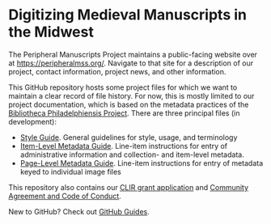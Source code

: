 # Digitizing Medieval Manuscripts in the Midwest

The Peripheral Manuscripts Project maintains a public-facing website over at <https://peripheralmss.org/>.
Navigate to that site for a description of our project, contact information, project news, and other information.

This GitHub repository hosts some project files for which we want to maintain a clear record of file history.
For now, this is mostly limited to our project documentation, which is based on the metadata practices of the [Bibliotheca Philadelphiensis Project](http://bibliophilly.pacscl.org/).
There are three principal files (in development): 

- [Style Guide](https://github.com/midwest-manuscripts/peripheralmss/blob/master/documentation/style-guide.md). General guidelines for style, usage, and terminology
- [Item-Level Metadata Guide](https://github.com/midwest-manuscripts/peripheralmss/blob/master/documentation/item-level-metadata-guide.md). Line-item instructions for entry of administrative information and collection- and item-level metadata.
- [Page-Level Metadata Guide](https://github.com/midwest-manuscripts/peripheralmss/blob/master/documentation/page-level-metadata-guide.md). Line-item instructions for entry of metadata keyed to individual image files

This repository also contains our [CLIR grant application](https://github.com/midwest-manuscripts/peripheralmss/blob/master/archive/CLIRHC_PeripheralMss_Round2Application-without-uploads.pdf) 
and
[Community Agreement and Code of Conduct](https://github.com/midwest-manuscripts/peripheralmss/blob/master/code-of-conduct.md).

New to GitHub? Check out [GitHub Guides](https://guides.github.com/).